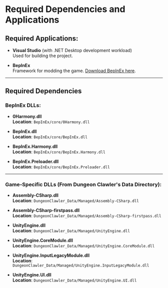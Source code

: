 # Required Dependencies and Applications

## Required Applications:
- **Visual Studio** (with .NET Desktop development workload)  
  Used for building the project.

- **BepInEx**  
  Framework for modding the game. [Download BepInEx here](https://github.com/BepInEx/BepInEx/releases).

---

## Required Dependencies

### BepInEx DLLs:
- **0Harmony.dll**  
  **Location**: `BepInEx/core/0Harmony.dll`

- **BepInEx.dll**  
  **Location**: `BepInEx/core/BepInEx.dll`

- **BepInEx.Harmony.dll**  
  **Location**: `BepInEx/core/BepInEx.Harmony.dll`

- **BepInEx.Preloader.dll**  
  **Location**: `BepInEx/core/BepInEx.Preloader.dll`

---

### Game-Specific DLLs (From Dungeon Clawler's Data Directory):
- **Assembly-CSharp.dll**  
  **Location**: `DungeonClawler_Data/Managed/Assembly-CSharp.dll`

- **Assembly-CSharp-firstpass.dll**  
  **Location**: `DungeonClawler_Data/Managed/Assembly-CSharp-firstpass.dll`

- **UnityEngine.dll**  
  **Location**: `DungeonClawler_Data/Managed/UnityEngine.dll`

- **UnityEngine.CoreModule.dll**  
  **Location**: `DungeonClawler_Data/Managed/UnityEngine.CoreModule.dll`

- **UnityEngine.InputLegacyModule.dll**  
  **Location**: `DungeonClawler_Data/Managed/UnityEngine.InputLegacyModule.dll`

- **UnityEngine.UI.dll**  
  **Location**: `DungeonClawler_Data/Managed/UnityEngine.UI.dll`
